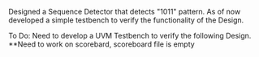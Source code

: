 Designed a Sequence Detector that detects "1011" pattern.
As of now developed a simple testbench to verify the functionality of the Design.

To Do:
Need to develop a UVM Testbench to verify the following Design.
**Need to work on scorebard, scoreboard file is empty
